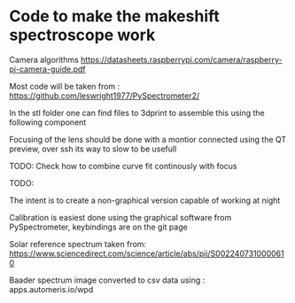 # Code to make the makeshift spectroscope work


Camera algorithms 
https://datasheets.raspberrypi.com/camera/raspberry-pi-camera-guide.pdf

Most code will be taken from : https://github.com/leswright1977/PySpectrometer2/

In the stl folder one can find files to 3dprint to assemble this using the following component

Focusing of the lens should be done with a montior connected using the QT preview, over ssh its way to slow to be usefull 

TODO: Check how to combine curve fit continously with focus

TODO:

The intent is to create a non-graphical version capable of working at night

Calibration is easiest done using the graphical software from PySpectrometer, keybindings are on the git page



Solar reference spectrum taken from:
https://www.sciencedirect.com/science/article/abs/pii/S0022407310000610

Baader spectrum image converted to csv data using : apps.automeris.io/wpd